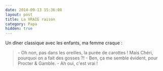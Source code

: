 ```yaml
---
date: 2014-09-13 15:36:08
layout: post
title: La VRAIE raison
category: Papa
hidden: true
---
```


Un dîner classique avec les enfants, ma femme craque :

> \- Oh non, pas dans les oreilles, la purée de carottes ! Mais Chéri, pourquoi on a fait des gosses ?!
> \- Ben, ça me semble évident, pour Procter & Gamble.
> \- Ah oui, c'est vrai !

